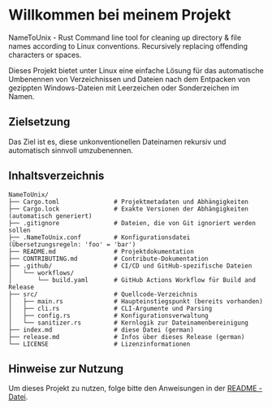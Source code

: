 # Willkommen bei meinem Projekt
NameToUnix - Rust Command line tool for cleaning up directory & file names according to Linux conventions. Recursively replacing offending characters or spaces.

Dieses Projekt bietet unter Linux eine einfache Lösung für das automatische Umbenennen von Verzeichnissen und Dateien nach dem Entpacken von gezippten Windows-Dateien mit Leerzeichen oder Sonderzeichen im Namen.

## Zielsetzung
Das Ziel ist es, diese unkonventionellen Dateinamen rekursiv und automatisch sinnvoll umzubenennen.

## Inhaltsverzeichnis

```text
NameToUnix/
├── Cargo.toml               # Projektmetadaten und Abhängigkeiten
├── Cargo.lock               # Exakte Versionen der Abhängigkeiten (automatisch generiert)
├── .gitignore               # Dateien, die von Git ignoriert werden sollen
├── .NameToUnix.conf         # Konfigurationsdatei (Übersetzungsregeln: 'foo' = 'bar')
├── README.md                # Projektdokumentation
├── CONTRIBUTING.md          # Contribute-Dokumentation
├── .github/                 # CI/CD und GitHub-spezifische Dateien
│   └── workflows/
│       └── build.yaml       # GitHub Actions Workflow für Build and Release
├── src/                     # Quellcode-Verzeichnis
│   ├── main.rs              # Haupteinstiegspunkt (bereits vorhanden)
│   ├── cli.rs               # CLI-Argumente und Parsing
│   ├── config.rs            # Konfigurationsverwaltung
│   └── sanitizer.rs         # Kernlogik zur Dateinamenbereinigung
├── index.md                 # diese Datei (german)
├── release.md               # Infos über dieses Release (german)
└── LICENSE                  # Lizenzinformationen
```

## Hinweise zur Nutzung
Um dieses Projekt zu nutzen, folge bitte den Anweisungen in der [README -Datei](README.md).

